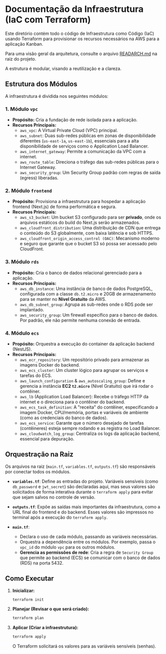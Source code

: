 # Documentação da Infraestrutura (IaC com Terraform)

Este diretório contém todo o código de Infraestrutura como Código (IaC) usando Terraform para provisionar os recursos necessários na AWS para a aplicação Kanban.

Para uma visão geral da arquitetura, consulte o arquivo [READARCH.md](../../READARCH.md) na raiz do projeto.

A estrutura é modular, visando a reutilização e a clareza.

## Estrutura dos Módulos

A infraestrutura é dividida nos seguintes módulos:

### 1. Módulo `vpc`

- **Propósito:** Cria a fundação de rede isolada para a aplicação.
- **Recursos Principais:**
  - `aws_vpc`: A Virtual Private Cloud (VPC) principal.
  - `aws_subnet`: Duas sub-redes públicas em zonas de disponibilidade diferentes (`us-east-1a`, `us-east-1b`), essenciais para a alta disponibilidade de serviços como o Application Load Balancer.
  - `aws_internet_gateway`: Permite a comunicação da VPC com a internet.
  - `aws_route_table`: Direciona o tráfego das sub-redes públicas para o Internet Gateway.
  - `aws_security_group`: Um Security Group padrão com regras de saída (egress) liberadas.

### 2. Módulo `frontend`

- **Propósito:** Provisiona a infraestrutura para hospedar a aplicação frontend (Next.js) de forma performática e segura.
- **Recursos Principais:**
  - `aws_s3_bucket`: Um bucket S3 configurado para ser **privado**, onde os arquivos estáticos do build do Next.js serão armazenados.
  - `aws_cloudfront_distribution`: Uma distribuição de CDN que entrega o conteúdo do S3 globalmente, com baixa latência e sob HTTPS.
  - `aws_cloudfront_origin_access_control (OAC)`: Mecanismo moderno e seguro que garante que o bucket S3 só possa ser acessado pelo CloudFront.

### 3. Módulo `rds`

- **Propósito:** Cria o banco de dados relacional gerenciado para a aplicação.
- **Recursos Principais:**
  - `aws_db_instance`: Uma instância de banco de dados PostgreSQL, configurada com a classe `db.t2.micro` e 20GB de armazenamento para se manter no **Nível Gratuito** da AWS.
  - `aws_db_subnet_group`: Agrupa as sub-redes onde o RDS pode ser implantado.
  - `aws_security_group`: Um firewall específico para o banco de dados. Por padrão, ele não permite nenhuma conexão de entrada.

### 4. Módulo `ecs`

- **Propósito:** Orquestra a execução do container da aplicação backend (NestJS).
- **Recursos Principais:**
  - `aws_ecr_repository`: Um repositório privado para armazenar as imagens Docker do backend.
  - `aws_ecs_cluster`: Um cluster lógico para agrupar os serviços e tarefas do ECS.
  - `aws_launch_configuration` & `aws_autoscaling_group`: Define e gerencia a instância **EC2 `t2.micro`** (Nível Gratuito) que irá rodar o contêiner.
  - `aws_lb` (Application Load Balancer): Recebe o tráfego HTTP da internet e o direciona para o contêiner do backend.
  - `aws_ecs_task_definition`: A "receita" do contêiner, especificando a imagem Docker, CPU/memória, portas e variáveis de ambiente (como as credenciais do banco de dados).
  - `aws_ecs_service`: Garante que o número desejado de tarefas (contêineres) esteja sempre rodando e as registra no Load Balancer.
  - `aws_cloudwatch_log_group`: Centraliza os logs da aplicação backend, essencial para depuração.

## Orquestração na Raiz

Os arquivos na raiz (`main.tf`, `variables.tf`, `outputs.tf`) são responsáveis por conectar todos os módulos.

- **`variables.tf`**: Define as entradas do projeto. Variáveis sensíveis (como `db_password` e `jwt_secret`) são declaradas aqui, mas seus valores são solicitados de forma interativa durante o `terraform apply` para evitar que sejam salvos no controle de versão.

- **`outputs.tf`**: Expõe as saídas mais importantes da infraestrutura, como a URL final do frontend e do backend. Esses valores são impressos no terminal após a execução do `terraform apply`.

- **`main.tf`**:
  - Declara o uso de cada módulo, passando as variáveis necessárias.
  - Orquestra a dependência entre os módulos. Por exemplo, passa o `vpc_id` do módulo `vpc` para os outros módulos.
  - **Gerencia as permissões de rede**: Cria a regra de `Security Group` que permite ao backend (ECS) se comunicar com o banco de dados (RDS) na porta 5432.

## Como Executar

1.  **Inicializar:**
    ```sh
    terraform init
    ```
2.  **Planejar (Revisar o que será criado):**
    ```sh
    terraform plan
    ```
3.  **Aplicar (Criar a infraestrutura):**
    ```sh
    terraform apply
    ```
    O Terraform solicitará os valores para as variáveis sensíveis (senhas).